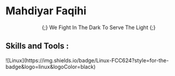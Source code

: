 # Mahdiyar Faqihi 
<p align="Center">{;} We Fight In The Dark To Serve The Light {;}</p>
<h2 align="left">Skills and Tools : </h2>
![Linux](https://img.shields.io/badge/Linux-FCC624?style=for-the-badge&logo=linux&logoColor=black)


